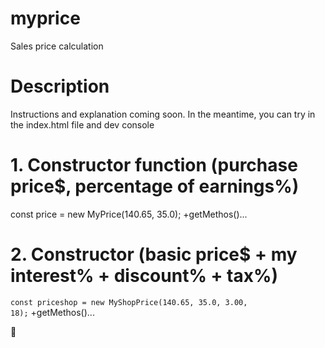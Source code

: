 # myprice
Sales price calculation

# Description
Instructions and explanation coming soon. In the meantime, you can try in the index.html file and dev console

# 1. Constructor function (purchase price$, percentage of earnings%)
const price = new MyPrice(140.65, 35.0);
+getMethos()...

# 2. Constructor (basic price$ + my interest% + discount% + tax%)
<code>const priceshop = new MyShopPrice(140.65, 35.0, 3.00, 18);</code>
+getMethos()...

🦈
